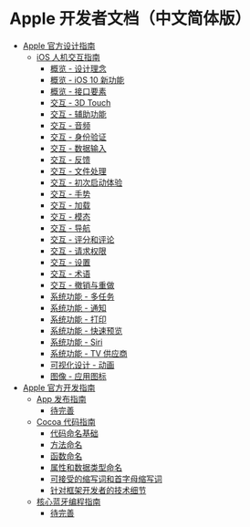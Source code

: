 # Apple 开发者文档（中文简体版）

* [Apple 官方设计指南]()
   * [iOS 人机交互指南]()
       * [概览 - 设计理念](design/ios/human-interface-guidelines/overview/design-principles.md)
       * [概览 - iOS 10 新功能](design/ios/human-interface-guidelines/overview/whats-new-in-ios-10.md)
       * [概览 - 接口要素](design/ios/human-interface-guidelines/overview/interface-essentials.md)
       * [交互 - 3D Touch](design/ios/human-interface-guidelines/interaction/3d-touch.md)
       * [交互 - 辅助功能](design/ios/human-interface-guidelines/interaction/accessibility.md)
       * [交互 - 音频](design/ios/human-interface-guidelines/interaction/audio.md)
       * [交互 - 身份验证](design/ios/human-interface-guidelines/interaction/authentication.md)
       * [交互 - 数据输入](design/ios/human-interface-guidelines/interaction/data-entry.md)
       * [交互 - 反馈](design/ios/human-interface-guidelines/interaction/feedback.md)
       * [交互 - 文件处理](design/ios/human-interface-guidelines/interaction/file-handling.md)
       * [交互 - 初次启动体验](design/ios/human-interface-guidelines/interaction/first-launch-experience.md)
       * [交互 - 手势](design/ios/human-interface-guidelines/interaction/gestures.md)
       * [交互 - 加载](design/ios/human-interface-guidelines/interaction/loading.md)
       * [交互 - 模态](design/ios/human-interface-guidelines/interaction/modality.md)
       * [交互 - 导航](design/ios/human-interface-guidelines/interaction/navigation.md)
       * [交互 - 评分和评论](design/ios/human-interface-guidelines/interaction/ratings-and-reviews.md)
       * [交互 - 请求权限](design/ios/human-interface-guidelines/interaction/requesting-permission.md)
       * [交互 - 设置](design/ios/human-interface-guidelines/interaction/settings.md)
       * [交互 - 术语](design/ios/human-interface-guidelines/interaction/terminology.md)
       * [交互 - 撤销与重做](design/ios/human-interface-guidelines/interaction/undo-and-redo.md)
       * [系统功能 - 多任务](design/ios/human-interface-guidelines/features/multitasking.md)
       * [系统功能 - 通知](design/ios/human-interface-guidelines/features/notifications.md)
       * [系统功能 - 打印](design/ios/human-interface-guidelines/features/printing.md)
       * [系统功能 - 快速预览](design/ios/human-interface-guidelines/features/quick-look.md)
       * [系统功能 - Siri](design/ios/human-interface-guidelines/features/siri.md)       
       * [系统功能 - TV 供应商](design/ios/human-interface-guidelines/features/tv-providers.md)
       * [可视化设计 - 动画](design/ios/human-interface-guidelines/visual-design/animation.md)
       * [图像 - 应用图标](design/ios/human-interface-guidelines/graphics/app-icons.md)
* [Apple 官方开发指南]()
   * [App 发布指南]()
       * [待完善]()
   * [Cocoa 代码指南](develop/guides/cocoa-coding-guidelines/README.md)
       * [代码命名基础](develop/guides/cocoa-coding-guidelines/code-naming-basics.md)
       * [方法命名](develop/guides/cocoa-coding-guidelines/naming-methods.md)
       * [函数命名](develop/guides/cocoa-coding-guidelines/naming-functions.md)
       * [属性和数据类型命名](develop/guides/cocoa-coding-guidelines/naming-properties-and-data-types.md)
       * [可接受的缩写词和首字母缩写词](develop/guides/cocoa-coding-guidelines/acceptable-abbreviations-and-acronyms.md)
       * [针对框架开发者的技术细节](develop/guides/cocoa-coding-guidelines/tips-and-techniques-for-framework-developers.md)
   * [核心蓝牙编程指南]()
       * [待完善]()
       
       

